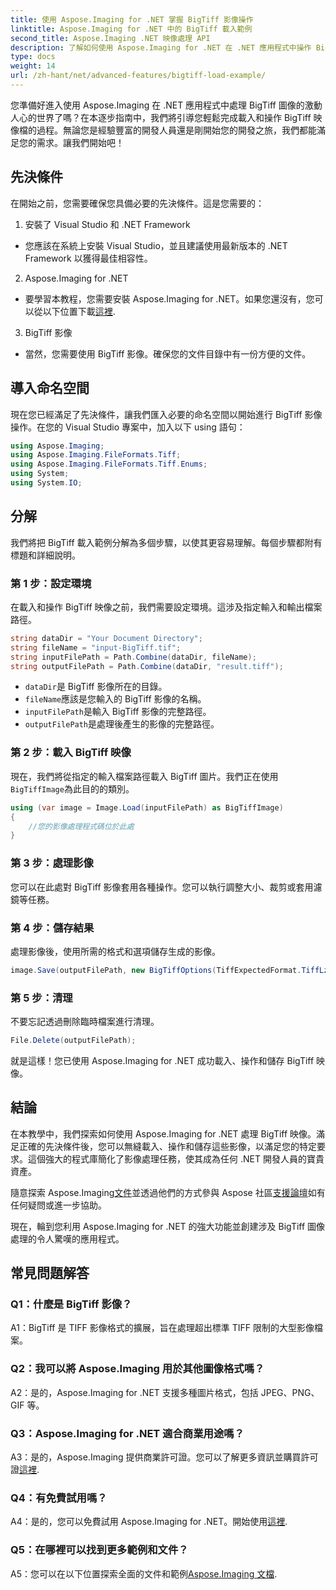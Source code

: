 ```yaml
---
title: 使用 Aspose.Imaging for .NET 掌握 BigTiff 影像操作
linktitle: Aspose.Imaging for .NET 中的 BigTiff 載入範例
second_title: Aspose.Imaging .NET 映像處理 API
description: 了解如何使用 Aspose.Imaging for .NET 在 .NET 應用程式中操作 BigTiff 映像。請按照我們的逐步指南進行無縫影像處理。
type: docs
weight: 14
url: /zh-hant/net/advanced-features/bigtiff-load-example/
---
```

您準備好進入使用 Aspose.Imaging 在 .NET 應用程式中處理 BigTiff 圖像的激動人心的世界了嗎？在本逐步指南中，我們將引導您輕鬆完成載入和操作 BigTiff 映像檔的過程。無論您是經驗豐富的開發人員還是剛開始您的開發之旅，我們都能滿足您的需求。讓我們開始吧！

## 先決條件

在開始之前，您需要確保您具備必要的先決條件。這是您需要的：

1. 安裝了 Visual Studio 和 .NET Framework
- 您應該在系統上安裝 Visual Studio，並且建議使用最新版本的 .NET Framework 以獲得最佳相容性。

2. Aspose.Imaging for .NET
- 要學習本教程，您需要安裝 Aspose.Imaging for .NET。如果您還沒有，您可以從以下位置下載[這裡](https://releases.aspose.com/imaging/net/).

3. BigTiff 影像
- 當然，您需要使用 BigTiff 影像。確保您的文件目錄中有一份方便的文件。

## 導入命名空間

現在您已經滿足了先決條件，讓我們匯入必要的命名空間以開始進行 BigTiff 影像操作。在您的 Visual Studio 專案中，加入以下 using 語句：

```csharp
using Aspose.Imaging;
using Aspose.Imaging.FileFormats.Tiff;
using Aspose.Imaging.FileFormats.Tiff.Enums;
using System;
using System.IO;
```

## 分解

我們將把 BigTiff 載入範例分解為多個步驟，以使其更容易理解。每個步驟都附有標題和詳細說明。

### 第 1 步：設定環境

在載入和操作 BigTiff 映像之前，我們需要設定環境。這涉及指定輸入和輸出檔案路徑。

```csharp
string dataDir = "Your Document Directory";
string fileName = "input-BigTiff.tif";
string inputFilePath = Path.Combine(dataDir, fileName);
string outputFilePath = Path.Combine(dataDir, "result.tiff");
```

- `dataDir`是 BigTiff 影像所在的目錄。
- `fileName`應該是您輸入的 BigTiff 影像的名稱。
- `inputFilePath`是輸入 BigTiff 影像的完整路徑。
- `outputFilePath`是處理後產生的影像的完整路徑。

### 第 2 步：載入 BigTiff 映像

現在，我們將從指定的輸入檔案路徑載入 BigTiff 圖片。我們正在使用`BigTiffImage`為此目的的類別。

```csharp
using (var image = Image.Load(inputFilePath) as BigTiffImage)
{
    //您的影像處理程式碼位於此處
}
```

### 第 3 步：處理影像

您可以在此處對 BigTiff 影像套用各種操作。您可以執行調整大小、裁剪或套用濾鏡等任務。

### 第 4 步：儲存結果

處理影像後，使用所需的格式和選項儲存生成的影像。

```csharp
image.Save(outputFilePath, new BigTiffOptions(TiffExpectedFormat.TiffLzwRgba));
```

### 第 5 步：清理

不要忘記透過刪除臨時檔案進行清理。

```csharp
File.Delete(outputFilePath);
```

就是這樣！您已使用 Aspose.Imaging for .NET 成功載入、操作和儲存 BigTiff 映像。

## 結論

在本教學中，我們探索如何使用 Aspose.Imaging for .NET 處理 BigTiff 映像。滿足正確的先決條件後，您可以無縫載入、操作和儲存這些影像，以滿足您的特定要求。這個強大的程式庫簡化了影像處理任務，使其成為任何 .NET 開發人員的寶貴資產。

隨意探索 Aspose.Imaging[文件](https://reference.aspose.com/imaging/net/)並透過他們的方式參與 Aspose 社區[支援論壇](https://forum.aspose.com/)如有任何疑問或進一步協助。

現在，輪到您利用 Aspose.Imaging for .NET 的強大功能並創建涉及 BigTiff 圖像處理的令人驚嘆的應用程式。

## 常見問題解答

### Q1：什麼是 BigTiff 影像？

A1：BigTiff 是 TIFF 影像格式的擴展，旨在處理超出標準 TIFF 限制的大型影像檔案。

### Q2：我可以將 Aspose.Imaging 用於其他圖像格式嗎？

A2：是的，Aspose.Imaging for .NET 支援多種圖片格式，包括 JPEG、PNG、GIF 等。

### Q3：Aspose.Imaging for .NET 適合商業用途嗎？

 A3：是的，Aspose.Imaging 提供商業許可證。您可以了解更多資訊並購買許可證[這裡](https://purchase.aspose.com/buy).

### Q4：有免費試用嗎？

A4：是的，您可以免費試用 Aspose.Imaging for .NET。開始使用[這裡](https://releases.aspose.com/).

### Q5：在哪裡可以找到更多範例和文件？

 A5：您可以在以下位置探索全面的文件和範例[Aspose.Imaging 文檔](https://reference.aspose.com/imaging/net/).